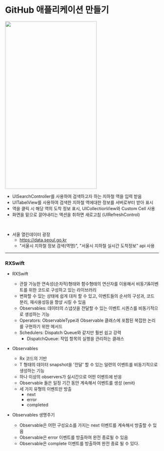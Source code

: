 GitHub 애플리케이션 만들기
===========
<img src="https://user-images.githubusercontent.com/55949986/205565862-63b5bb50-a0c9-4753-906e-79a1a791baec.gif" width="300" height="550"/>

* UISearchController를 사용하여 검색하고자 하는 지하철 역을 입력 받음
* UITabelView를 사용하여 검색한 지하철 역에대한 정보를 서버로부터 받아 표시
* 역을 클릭 시 해당 역의 도착 정보 표시, UICollectionView와 Custom Cell 사용
* 화면을 밑으로 끌어내리는 액션을 취하면 새로고침 (UIRefreshControl)

</br>

* 서울 열린데이터 광장
  * https://data.seoul.go.kr
  * "서울시 지하철 정보 검색(역명)", "서울시 지하철 실시간 도착정보" api 사용
---------------------------------------

### RXSwift
* RXSwift
  * 관찰 가능한 연속성(순차적)형태와 함수형태의 연산자를 이용해서 비동기&이벤트를 위한 코드로 구성하고 있는 라이브러리
  * 변화할 수 있는 상태에 쉽게 대처 할 수 있고, 이벤트들의 순서의 구성과, 코드 분리, 재사용성등을 향샹 시킬 수 있음
  * Observables: 데이터의 스냅샷을 전달할 수 있는 이벤트 시퀀스를 비동기적으로 생성하는 기능
  * Operators: ObservableType과 Observable 클래스에 포함된 복잡한 논리를 구현하기 위한 메서드
  * Schedulers: Dispatch Queue와 같지만 훨씬 쉽고 강력
      * DispatchQueue: 작업 항목의 실행을 관리하는 클래스
   
* Observables
  * Rx 코드의 기반
  * T 형태의 데이터 snapshot을 '전달' 할 수 있는 일련의 이벤트를 비동기적으로 생성하는 기능 
  * 하나 이상의 observers가 실시간으로 어떤 이벤트에 반응
  * Observable 들은 일정 기간 동안 계속해서 이벤트를 생성 (emit)
  * 세 가지 유형의 이벤트만 방출
    * next
    * error
    * completed
   
* Observables 생명주기
   * Observable은 어떤 구성요소를 가지는 next 이벤트를 계속해서 방출할 수 있음 
   * Observable은 error 이벤트를 방출하여 완전 종료될 수 있음
   * Observable은 complete 이벤트를 방출하여 완전 종료 될 수 있다.
